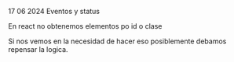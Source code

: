 17 06 2024 Eventos y status

En react no obtenemos elementos po id o clase

Si nos vemos en la necesidad de hacer eso posiblemente debamos repensar la logica.

